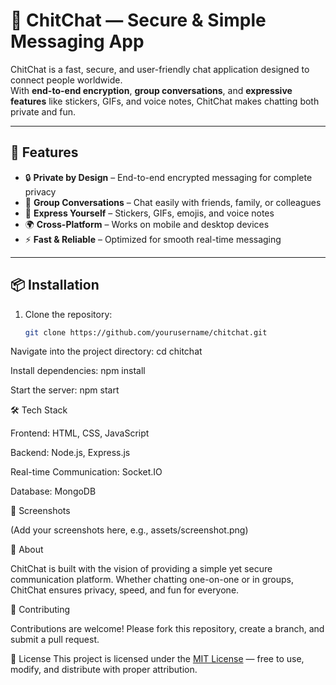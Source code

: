 # 💬 ChitChat — Secure & Simple Messaging App

ChitChat is a fast, secure, and user-friendly chat application designed to connect people worldwide.  
With **end-to-end encryption**, **group conversations**, and **expressive features** like stickers, GIFs, and voice notes, ChitChat makes chatting both private and fun.

---

## 🚀 Features
- 🔒 **Private by Design** – End-to-end encrypted messaging for complete privacy  
- 👥 **Group Conversations** – Chat easily with friends, family, or colleagues  
- 🎨 **Express Yourself** – Stickers, GIFs, emojis, and voice notes  
- 🌍 **Cross-Platform** – Works on mobile and desktop devices  
- ⚡ **Fast & Reliable** – Optimized for smooth real-time messaging  

---

## 📦 Installation
1. Clone the repository:
   ```bash
   git clone https://github.com/yourusername/chitchat.git

Navigate into the project directory:
cd chitchat


Install dependencies:
npm install


Start the server:
npm start

🛠️ Tech Stack

Frontend: HTML, CSS, JavaScript

Backend: Node.js, Express.js

Real-time Communication: Socket.IO

Database: MongoDB

📸 Screenshots

(Add your screenshots here, e.g., assets/screenshot.png)

📖 About

ChitChat is built with the vision of providing a simple yet secure communication platform. Whether chatting one-on-one or in groups, ChitChat ensures privacy, speed, and fun for everyone.

🤝 Contributing

Contributions are welcome! Please fork this repository, create a branch, and submit a pull request.

📜 License
This project is licensed under the [MIT License](LICENSE) — free to use, modify, and distribute with proper attribution.
